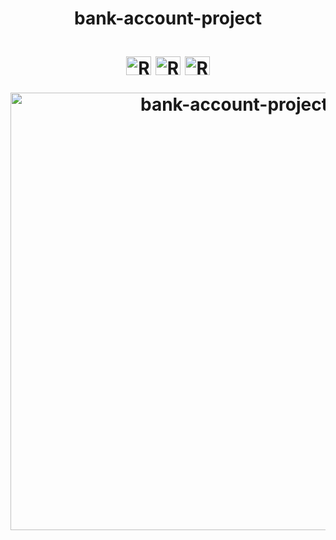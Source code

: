 <h1>
<p align="center">
bank-account-project
<h1>
  
<p align="center">
<img align="center" alt="Ramon-Dart" height="30" width="40" src="https://cdn.jsdelivr.net/gh/devicons/devicon/icons/dart/dart-original.svg"> <img align="center" alt="Ramon-Flutter" height="30" width="40" src="https://cdn.jsdelivr.net/gh/devicons/devicon/icons/flutter/flutter-original.svg">
 <img align="center" alt="Ramon-Android" height="30" width="40" src="https://cdn.jsdelivr.net/gh/devicons/devicon/icons/android/android-original.svg">
</p>
  
  
  
  
<p align="center">
 <img width="700" src="https://user-images.githubusercontent.com/89648821/166460933-e16c27f6-e608-4b4b-84a5-762296227232.png" alt="bank-account-project">
</p>
